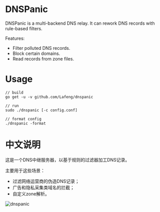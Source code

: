 # DNSPanic

DNSPanic is a multi-backend DNS relay. It can rework DNS records with rule-based filters.

Features:

- Filter polluted DNS records.
- Block certain domains.
- Read records from zone files.

# Usage

```
// build
go get -u -v github.com/Lafeng/dnspanic

// run
sudo ./dnspanic [-c config.conf]

// format config
./dnspanic -format
```

# 中文说明

这是一个DNS中继服务器，以基于规则的过滤器加工DNS记录。

主要用于这些场景：

- 过滤网络运营商的伪造DNS记录；
- 广告和隐私采集类域名的拦截；
- 自定义zone解析。

![dnspanic](https://i.imgur.com/s58mydr.png)
